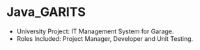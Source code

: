 # Java_GARITS

- University Project: IT Management System for Garage.
- Roles Included: Project Manager, Developer and Unit Testing.
